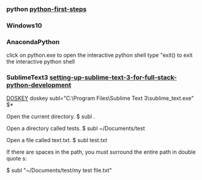 ### python [python-first-steps](realpython.com/learn/python-first-steps/)

### Windows10

### AnacondaPython
click on python.exe to open the interactive python shell
type "exit() to exit the interactive python shell


### SublimeText3 [setting-up-sublime-text-3-for-full-stack-python-development](https://realpython.com/setting-up-sublime-text-3-for-full-stack-python-development/)

  [DOSKEY](https://en.wikipedia.org/wiki/DOSKEY)   doskey subl="C:\Program Files\Sublime Text 3\sublime_text.exe" $*

   Open the current directory.
  $ subl .

  Open a directory called tests.
  $ subl ~/Documents/test

  Open a file called text.txt.
  $ subl test.txt

  If there are spaces in the path, you must surround the entire path in double quote  s:

  $ subl "~/Documents/test/my test file.txt"
  

